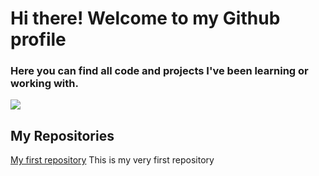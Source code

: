 # Hi there! Welcome to my Github profile

### Here you can find all code and projects I've been learning or working with.

![](https://thehubbackend.com/media/49573-0_QxsWlMTDGmTebavF.jpg)

## My Repositories

[My first repository](https://github.com/rubenjcano/MyFirstRepository) This is my very first repository
